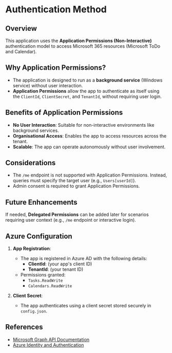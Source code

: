 ﻿# Authentication Method

## Overview
This application uses the **Application Permissions (Non-Interactive)** authentication model to access Microsoft 365 resources (Microsoft ToDo and Calendar).

## Why Application Permissions?
- The application is designed to run as a **background service** (Windows service) without user interaction.
- **Application Permissions** allow the app to authenticate as itself using the `ClientId`, `ClientSecret`, and `TenantId`, without requiring user login.

## Benefits of Application Permissions
- **No User Interaction**: Suitable for non-interactive environments like background services.
- **Organisational Access**: Enables the app to access resources across the tenant.
- **Scalable**: The app can operate autonomously without user involvement.

## Considerations
- The `/me` endpoint is not supported with Application Permissions. Instead, queries must specify the target user (e.g., `Users[userId]`).
- Admin consent is required to grant Application Permissions.

## Future Enhancements
If needed, **Delegated Permissions** can be added later for scenarios requiring user context (e.g., `/me` endpoint or interactive login).

## Azure Configuration
1. **App Registration**:
   - The app is registered in Azure AD with the following details:
     - **ClientId**: (your app's client ID)
     - **TenantId**: (your tenant ID)
   - Permissions granted:
     - `Tasks.ReadWrite`
     - `Calendars.ReadWrite`

2. **Client Secret**:
   - The app authenticates using a client secret stored securely in `config.json`.

## References
- [Microsoft Graph API Documentation](https://learn.microsoft.com/en-us/graph/)
- [Azure Identity and Authentication](https://learn.microsoft.com/en-us/azure/active-directory/develop/)
